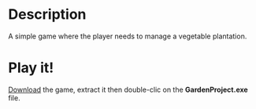 # Description
A simple game where the player needs to manage a vegetable plantation.

# Play it!
[Download](https://github.com/Zbluu/GardenProject/releases/download/latest/GardenProjectRelease.rar) the game, extract it then double-clic on the **GardenProject.exe** file.
